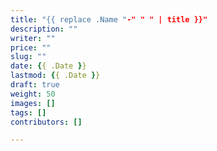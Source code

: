 ```yaml
---
title: "{{ replace .Name "-" " " | title }}"
description: ""
writer: ""
price: ""
slug: ""
date: {{ .Date }}
lastmod: {{ .Date }}
draft: true
weight: 50
images: []
tags: []
contributors: []

---
```

